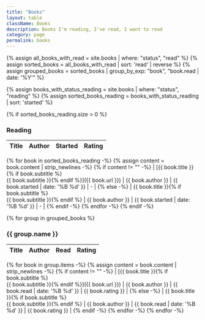 ```yaml
---
title: "Books"
layout: table
className: Books
description: Books I'm reading, I've read, I want to read
category: page
permalink: books
---
```


{% assign all_books_with_read = site.books | where: "status", "read" %}
{% assign sorted_books = all_books_with_read | sort: 'read' | reverse %}
{% assign grouped_books = sorted_books | group_by_exp: "book", "book.read | date: '%Y'" %}

{% assign books_with_status_reading = site.books | where: "status", "reading" %}
{% assign sorted_books_reading = books_with_status_reading | sort: 'started' %}

{% if sorted_books_reading.size > 0 %}

### Reading

| Title   | Author  | Started       | Rating |
|:--------|:--------|:-----------|:-------|
{% for book in sorted_books_reading -%}
{% assign content = book.content | strip_newlines -%}
{% if content != "" -%}
| [{{ book.title }}{% if book.subtitle %}<br />{{ book.subtitle }}{% endif %}]({{ book.url }}) | {{ book.author }} | {{ book.started | date: '%B %d' }} | - |
{% else -%}
| {{ book.title }}{% if book.subtitle %}<br />{{ book.subtitle }}{% endif %} | {{ book.author }} | {{ book.started | date: '%B %d' }} | - |
{% endif -%}
{% endfor -%}
{% endif -%}

{% for group in grouped_books %}
### {{ group.name }}

| Title   | Author  | Read       | Rating |
|:--------|:--------|:-----------|:-------|
{% for book in group.items -%}
{% assign content = book.content | strip_newlines -%}
{% if content != "" -%}
| [{{ book.title }}{% if book.subtitle %}<br />{{ book.subtitle }}{% endif %}]({{ book.url }}) | {{ book.author }} | {{ book.read | date: '%B %d' }} | {{ book.rating }} |
{% else -%}
| {{ book.title }}{% if book.subtitle %}<br />{{ book.subtitle }}{% endif %} | {{ book.author }} | {{ book.read | date: '%B %d' }} | {{ book.rating }} |
{% endif -%}
{% endfor -%}
{% endfor -%}
